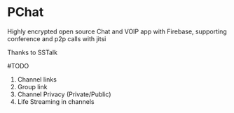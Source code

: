 # PChat
Highly encrypted open source Chat and VOIP app with Firebase, supporting conference and p2p calls with jitsi

Thanks to SSTalk


#TODO
1. Channel links
2. Group link
3. Channel Privacy (Private/Public)
4. Life Streaming in channels

